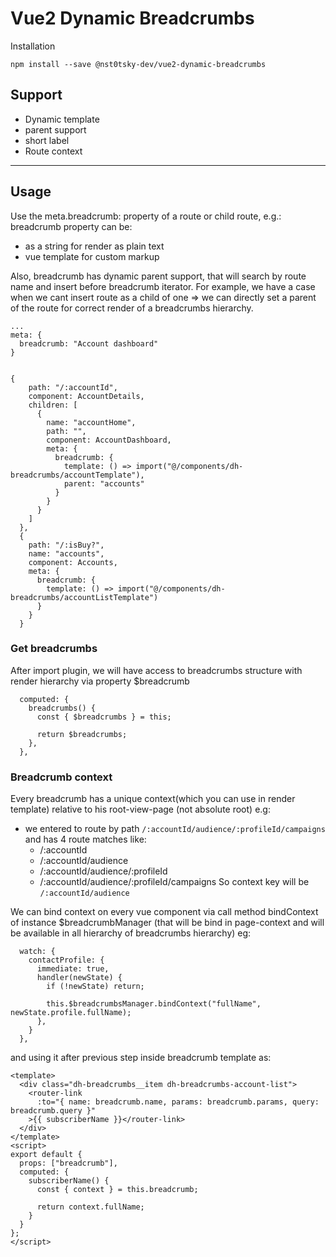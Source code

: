 # Vue2 Dynamic Breadcrumbs

Installation

`npm install --save @nst0tsky-dev/vue2-dynamic-breadcrumbs`

## Support 
- Dynamic template
- parent support
- short label
- Route context
---

## Usage

Use the meta.breadcrumb: property of a route or child route, e.g.:
breadcrumb property can be:

- as a string for render as plain text
- vue template for custom markup

Also, breadcrumb has dynamic parent support, that will search by route name and insert before breadcrumb iterator. For example, we have a case when we cant insert route as a child of one => we can directly set a parent of the route for correct render of a breadcrumbs hierarchy.

    ...
    meta: {
      breadcrumb: "Account dashboard"
    }


    {
        path: "/:accountId",
        component: AccountDetails,
        children: [
          {
            name: "accountHome",
            path: "",
            component: AccountDashboard,
            meta: {
              breadcrumb: {
                template: () => import("@/components/dh-breadcrumbs/accountTemplate"),
                parent: "accounts"
              }
            }
          }
        ]
      },
      {
        path: "/:isBuy?",
        name: "accounts",
        component: Accounts,
        meta: {
          breadcrumb: {
            template: () => import("@/components/dh-breadcrumbs/accountListTemplate")
          }
        }
      }

### Get breadcrumbs

After import plugin, we will have access to breadcrumbs structure with render hierarchy via property $breadcrumb


      computed: {
        breadcrumbs() {
          const { $breadcrumbs } = this;
    
          return $breadcrumbs;
        },
      },


### Breadcrumb context

Every breadcrumb has a unique context(which you can use in render template) relative to his root-view-page (not absolute root) e.g:

- we entered to route by path `/:accountId/audience/:profileId/campaigns` and has 4 route matches like:
    - /:accountId
    - /:accountId/audience
    - /:accountId/audience/:profileId
    - /:accountId/audience/:profileId/campaigns
    So context key will be `/:accountId/audience`

We can bind context on every vue component via call method bindContext of instance  $breadcrumbManager (that will be bind in page-context and will be available in all hierarchy of breadcrumbs hierarchy) eg:


      watch: {
        contactProfile: {
          immediate: true,
          handler(newState) {
            if (!newState) return;
    
            this.$breadcrumbsManager.bindContext("fullName", newState.profile.fullName);
          },
        }
      },

and using it after previous step inside breadcrumb template as:

    <template>
      <div class="dh-breadcrumbs__item dh-breadcrumbs-account-list">
        <router-link
          :to="{ name: breadcrumb.name, params: breadcrumb.params, query: breadcrumb.query }"
        >{{ subscriberName }}</router-link>
      </div>
    </template>
    <script>
    export default {
      props: ["breadcrumb"],
      computed: {
        subscriberName() {
          const { context } = this.breadcrumb;
    
          return context.fullName;
        }
      }
    };
    </script>
